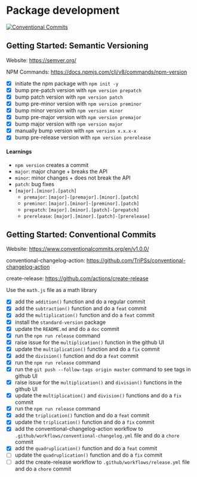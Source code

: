 # Package development

[![Conventional Commits](https://img.shields.io/badge/Conventional%20Commits-1.0.0-%23FE5196?logo=conventionalcommits&logoColor=white)](https://conventionalcommits.org)

## Getting Started: Semantic Versioning
Website: https://semver.org/

NPM Commands: https://docs.npmjs.com/cli/v8/commands/npm-version


- [x] initiate the npm package with `npm init -y`
- [x] bump pre-patch version with `npm version prepatch`
- [x] bump patch version with `npm version patch`
- [x] bump pre-minor version with `npm version preminor`
- [x] bump minor version with `npm version minor`
- [x] bump pre-major version with `npm version premajor`
- [x] bump major version with `npm version major`
- [x] manually bump version with `npm version x.x.x-x`
- [x] bump pre-release version with `npm version prerelease`

#### Learnings
- `npm version` creates a commit
- `major`: major change + breaks the API
- `minor`: minor changes + does not break the API
- `patch`: bug fixes
- `[major].[minor].[patch]`
    - `premajor`: `[major]-[premajor].[minor].[patch]`
    - `preminor`: `[major].[minor]-[preminor].[patch]`
    - `prepatch`: `[major].[minor].[patch]-[prepatch]`
    - `prerelease`: `[major].[minor].[patch]-[prerelease]`

## Getting Started: Conventional Commits
Website: https://www.conventionalcommits.org/en/v1.0.0/

conventional-changelog-action: https://github.com/TriPSs/conventional-changelog-action

create-release: https://github.com/actions/create-release

Use the `math.js` file as a math library

- [x] add the `addition()` function and do a regular commit
- [x] add the `subtraction()` function and do a `feat` commit
- [x] add the `multiplication()` function and do a `feat` commit
- [x] install the `standard-version` package
- [x] update the `README.md` and do a `doc` commit
- [x] run the `npm run release` command
- [x] raise issue for the `multiplication()` function in the github UI
- [x] update the `multiplication()` function and do a `fix` commit
- [x] add the `division()` function and do a `feat` commit
- [x] run the `npm run release` command
- [x] run the `git push --follow-tags origin master` command to see tags in github UI
- [x] raise issue for the `multiplication()` and `division()` functions in the github UI
- [x] update the `multiplication()` and `division()` functions and do a `fix` commit
- [x] run the `npm run release` command
- [x] add the `triplication()` function and do a `feat` commit
- [x] update the `triplication()` function and do a `fix` commit
- [x] add the conventional-changelog-action workflow to `.github/workflows/conventional-changelog.yml` file and do a `chore` commit
- [x] add the `quadruplication()` function and do a `feat` commit
- [ ] update the `quadruplication()` function and do a `fix` commit
- [ ] add the create-release workflow to `.github/workflows/release.yml` file and do a `chore` commit
